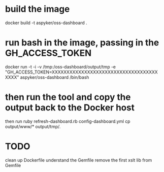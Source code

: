 # build the image
docker build -t aspyker/oss-dashboard .

# run bash in the image, passing in the GH_ACCESS_TOKEN
docker run -t -i -v /tmp:/oss-dashboard/output/tmp -e "GH_ACCESS_TOKEN=XXXXXXXXXXXXXXXXXXXXXXXXXXXXXXXXXXXXXXXX" aspyker/oss-dashboard /bin/bash

# then run the tool and copy the output back to the Docker host
then run ruby refresh-dashboard.rb config-dashboard.yml
cp output/www/* output/tmp/.

# TODO
clean up Dockerfile
understand the Gemfile
remove the first xslt lib from Gemfile

